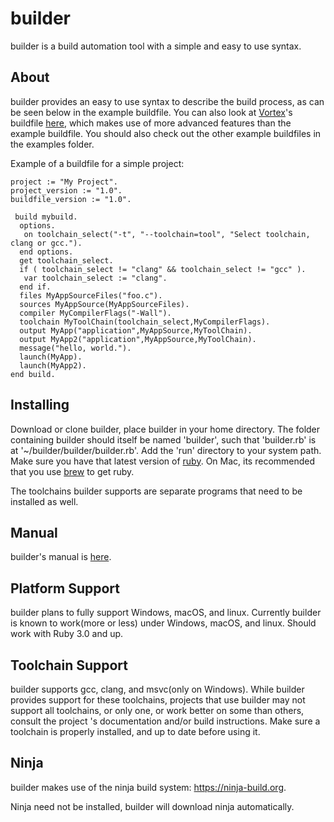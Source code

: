 # builder

builder is a build automation tool with a simple and easy to use syntax.

## About

builder provides an easy to use syntax to describe the build process, as can be seen below in the example buildfile. You can also look at [Vortex][1]'s buildfile [here][2], which makes use of more advanced features than the example buildfile. You should also check out the other example buildfiles in the examples folder.

 [1]:https://github.com/JHG777000/Vortex
 [2]:https://github.com/JHG777000/Vartex/blob/main/buildfile

 Example of a buildfile for a simple project: 
	
	project := "My Project".
	project_version := "1.0".
	buildfile_version := "1.0".

	 build mybuild.
 	  options.
  	   on toolchain_select("-t", "--toolchain=tool", "Select toolchain, clang or gcc.").
 	  end options.
 	  get toolchain_select.
 	  if ( toolchain_select != "clang" && toolchain_select != "gcc" ).
  	   var toolchain_select := "clang".
 	  end if.
	  files MyAppSourceFiles("foo.c").
 	  sources MyAppSource(MyAppSourceFiles).
 	  compiler MyCompilerFlags("-Wall").
 	  toolchain MyToolChain(toolchain_select,MyCompilerFlags).
 	  output MyApp("application",MyAppSource,MyToolChain).
 	  output MyApp2("application",MyAppSource,MyToolChain).
 	  message("hello, world.").
 	  launch(MyApp).
 	  launch(MyApp2).
	end build.



## Installing 

Download or clone builder, place builder in your home directory. The folder containing builder should itself be named 'builder', such that 'builder.rb' is at '~/builder/builder/builder.rb'. Add the 'run' directory to your system path. Make sure you have that latest version of [ruby][3]. On Mac, its recommended that you use [brew][4] to get ruby.

 [3]:https://www.ruby-lang.org/en/
 [4]:https://brew.sh
 
The toolchains builder supports are separate programs that need to be installed as well.
 
## Manual

builder's manual is [here][5].

[5]:https://github.com/JHG777000/builder/blob/master/Manual.md

## Platform Support

builder plans to fully support Windows, macOS, and linux. Currently builder is known to work(more or less) under Windows, macOS, and linux.
Should work with Ruby 3.0 and up.

## Toolchain Support

builder supports gcc, clang, and msvc(only on Windows). While builder provides support for these toolchains, projects that use builder may not support all toolchains, or only one, or work better on some than others, consult the project 's documentation and/or build instructions. Make sure a toolchain is properly installed, and up to date before using it.

## Ninja

builder makes use of the ninja build system: https://ninja-build.org. 

Ninja need not be installed, builder will download ninja automatically.
